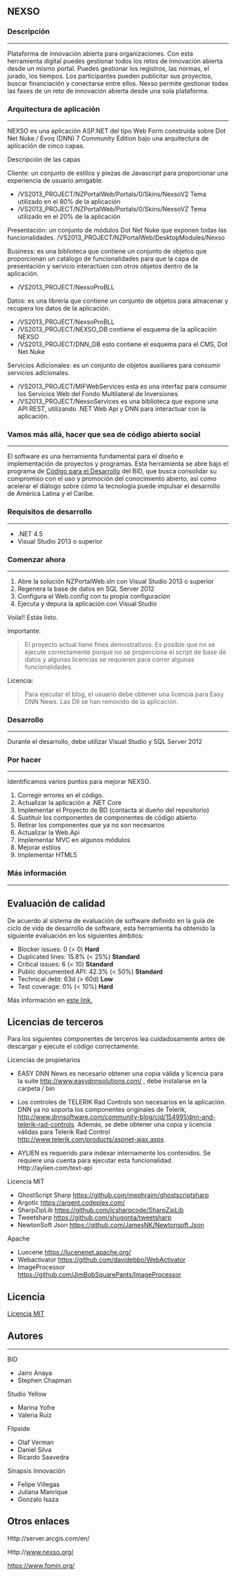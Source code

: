 ## NEXSO

### Descripción
---
Plataforma de innovación abierta para organizaciones. Con esta herramienta digital puedes gestionar todos los retos de innovación abierta desde un mismo portal. Puedes gestionar los registros, las normas, el jurado, los tiempos. Los participantes pueden publicitar sus proyectos, buscar financiación y conectarse entre ellos. Nexso permite gestionar todas las fases de un reto de innovación abierta desde una sola plataforma.

### Arquitectura de aplicación
---
NEXSO es una aplicación ASP.NET del tipo Web Form construida sobre Dot Net Nuke / Evoq (DNN) 7 Community Edition bajo una arquitectura de aplicación de cinco capas.

Descripción de las capas


Cliente: un conjunto de estilos y piezas de Javascript para proporcionar una experiencia de usuario amigable.
- /VS2013_PROJECT/NZPortalWeb/Portals/0/Skins/NexsoV2  Tema utilizado en el 80% de la aplicación
- /VS2013_PROJECT/NZPortalWeb/Portals/0/Skins/NexsoVZ  Tema utilizado en el 20% de la aplicación


Presentación: un conjunto de módulos Dot Net Nuke que exponen todas las funcionalidades.
/VS2013_PROJECT/NZPortalWeb/DesktopModules/Nexso

Business: es una biblioteca que contiene un conjunto de objetos que proporcionan un catálogo de funcionalidades para que la capa de presentación y servicio interactúen con otros objetos dentro de la aplicación.

- /VS2013_PROJECT/NexsoProBLL 


Datos: es una librería que contiene un conjunto de objetos para almacenar y recupera los datos de la aplicación.
- /VS2013_PROJECT/NexsoProBLL
- /VS2013_PROJECT/NEXSO_DB contiene el esquema de la aplicación NEXSO
- /VS2013_PROJECT/DNN_DB esto contiene el esquema para el CMS, Dot Net Nuke

Servicios Adicionales: es un conjunto de objetos auxiliares para consumir servicios adicionales.
- /VS2013_PROJECT/MIFWebServices esta es una interfaz para consumir los Servicios Web del Fondo Multilateral de Inversiones
- /VS2013_PROJECT/NexsoServices es una biblioteca que expone una API REST, utilizando .NET Web Api y DNN para interactuar con la aplicación.


### Vamos más allá, hacer que sea de código abierto social
---
El software es una herramienta fundamental para el diseño e implementación de proyectos y programas. Esta herramienta se abre bajo el programa de [Código para el Desarrollo](code.iadb.org) del BID, que busca consolidar su compromiso con el uso y promoción del conocimiento abierto, así como acelerar el diálogo sobre cómo la tecnología puede impulsar el desarrollo de América Latina y el Caribe.

### Requisitos de desarrollo
---

- .NET 4.5
- Visual Studio 2013 o superior

### Comenzar ahora
---

1. Abre la solución NZPortalWeb.sln con Visual Studio 2013 o superior
2. Regenera la base de datos en SQL Server 2012
3. Configura el Web.config con tu propia configuración
4. Ejecuta y depura la aplicación con Visual Studio

Voila!! Estás listo.

Importante:

> El proyecto actual tiene fines demostrativos. Es posible que no se ejecute correctamente porque no se proporciona el script de base de datos y algunas licencias se requieren para correr algunas funcionalidades.

Licencia:

> Para ejecutar el blog, el usuario debe obtener una licencia para Easy DNN News. Las Dll se han removido de la aplicación.

### Desarrollo
---
Durante el desarrollo, debe utilizar Visual Studio y SQL Server 2012

### Por hacer
---

Identificamos varios puntos para mejorar NEXSO.

1. Corregir errores en el código.
2. Actualizar la aplicación a .NET Core
3. Implementar el Proyecto de BD (contacta al dueño del repositorio)
4. Sustituir los componentes de componentes de código abierto
5. Retirar los componentes que ya no son necesarios
6. Actualizar la Web.Api
7. Implementar MVC en algunos módulos
9. Mejorar estilos
10. Implementar HTML5

### Más información
---

## Evaluación de calidad

De acuerdo al sistema de evaluación de software definido en la guía de ciclo de vida de desarrollo de software, esta herramienta ha obtenido la siguiente evaluación en los siguientes ámbitos:

* Blocker issues: 0 (> 0) **Hard** 
* Duplicated lines: 15.8% (< 25%) **Standard**
* Critical issues: 6 (< 10) **Standard**
* Public documented API: 42.3% (< 50%) **Standard**
* Technical debt: 63d (> 60d) **Low**
* Test coverage: 0% (< 10%) **Hard**

Más información en [este link.](https://el-bid.github.io/software-life-cycle-guide/delivery/evaluation-matrix/)

## Licencias de terceros

Para los siguientes componentes de terceros lea cuidadosamente antes de descargar y ejecute el código correctamente.

Licencias de propietarios

- EASY DNN News es necesario obtener una copia válida y licencia para la suite http://www.easydnnsolutions.com/ , debe instalarse en la carpeta / bin

- Los controles de TELERIK Rad Controls son necesarios en la aplicación. DNN ya no soporta los componentes originales de Telerik, http://www.dnnsoftware.com/community-blog/cid/154991/dnn-and-telerik-rad-controls. Además, se debe obtener una copia y licencia válidas para Telerik Rad Control http://www.telerik.com/products/aspnet-ajax.aspx.

- AYLIEN es requerido para indexar internamente los contenidos. Se requiere una cuenta para ejecutar esta funcionalidad. Http://aylien.com/text-api

Licencia MIT

- GhostScript Sharp https://github.com/mephraim/ghostscriptsharp
- Argotic https://argent.codeplex.com/
- SharpZipLib https://github.com/icsharpcode/SharpZipLib
- Tweetsharp https://github.com/shugonta/tweetsharp
- NewtonSoft Json https://github.com/JamesNK/Newtonsoft.Json

Apache

- Luecene https://lucenenet.apache.org/
- Webactivator https://github.com/davidebbo/WebActivator
- ImageProcessor https://github.com/JimBobSquarePants/ImageProcessor


## Licencia

[Licencia MIT](https://github.com/EL-BID/Nexso/blob/master/LICENSE)

## Autores
---
BID

- Jairo Anaya
- Stephen Chapman

Studio Yellow
- Marina Yofre
- Valeria Ruiz

Flipside
- Olaf Verman
- Daniel Silva
- Ricardo Saavedra

Sinapsis Innovación

- Felipe Villegas
- Juliana Manrique
- Gonzalo Isaza

## Otros enlaces

Http://server.arcgis.com/en/

Http://www.nexso.org/

https://www.fomin.org/
